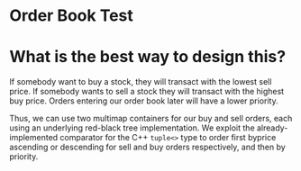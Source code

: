 # Order Book Test


# What is the best way to design this?
If somebody want to buy a stock, they will transact with the lowest sell price. If somebody wants to sell a stock they will transact with the highest buy price. Orders entering our order book later will have a lower priority.

Thus, we can use two multimap containers for our buy and sell orders, each using an underlying red-black tree implementation. We exploit the already-implemented comparator for the C++ `tuple<>` type to order first byprice ascending or descending for sell and buy orders respectively, and then by priority. 